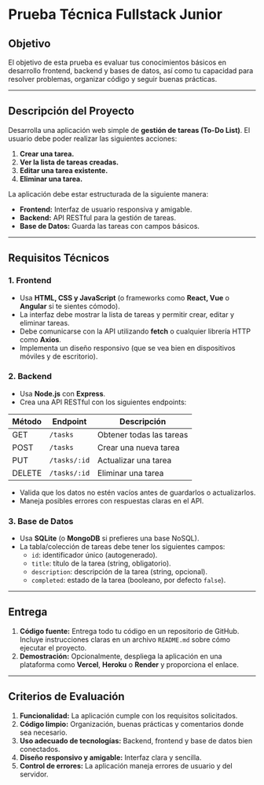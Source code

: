 # **Prueba Técnica Fullstack Junior**

## **Objetivo**  
El objetivo de esta prueba es evaluar tus conocimientos básicos en desarrollo frontend, backend y bases de datos, así como tu capacidad para resolver problemas, organizar código y seguir buenas prácticas.

---

## **Descripción del Proyecto**  
Desarrolla una aplicación web simple de **gestión de tareas (To-Do List)**. El usuario debe poder realizar las siguientes acciones:  

1. **Crear una tarea.**  
2. **Ver la lista de tareas creadas.**  
3. **Editar una tarea existente.**  
4. **Eliminar una tarea.**  

La aplicación debe estar estructurada de la siguiente manera:  
- **Frontend:** Interfaz de usuario responsiva y amigable.  
- **Backend:** API RESTful para la gestión de tareas.  
- **Base de Datos:** Guarda las tareas con campos básicos.

---

## **Requisitos Técnicos**

### **1. Frontend**  
- Usa **HTML, CSS y JavaScript** (o frameworks como **React, Vue** o **Angular** si te sientes cómodo).  
- La interfaz debe mostrar la lista de tareas y permitir crear, editar y eliminar tareas.  
- Debe comunicarse con la API utilizando **fetch** o cualquier librería HTTP como **Axios**.  
- Implementa un diseño responsivo (que se vea bien en dispositivos móviles y de escritorio).  

### **2. Backend**  
- Usa **Node.js** con **Express**.  
- Crea una API RESTful con los siguientes endpoints:  

| Método | Endpoint       | Descripción                |
|--------|----------------|----------------------------|
| GET    | `/tasks`       | Obtener todas las tareas   |
| POST   | `/tasks`       | Crear una nueva tarea      |
| PUT    | `/tasks/:id`   | Actualizar una tarea       |
| DELETE | `/tasks/:id`   | Eliminar una tarea         |

- Valida que los datos no estén vacíos antes de guardarlos o actualizarlos.  
- Maneja posibles errores con respuestas claras en el API.  

### **3. Base de Datos**  
- Usa **SQLite** (o **MongoDB** si prefieres una base NoSQL).  
- La tabla/colección de tareas debe tener los siguientes campos:  
   - `id`: identificador único (autogenerado).  
   - `title`: título de la tarea (string, obligatorio).  
   - `description`: descripción de la tarea (string, opcional).  
   - `completed`: estado de la tarea (booleano, por defecto `false`).  

---

## **Entrega**  
1. **Código fuente:** Entrega todo tu código en un repositorio de GitHub. Incluye instrucciones claras en un archivo `README.md` sobre cómo ejecutar el proyecto.  
2. **Demostración:** Opcionalmente, despliega la aplicación en una plataforma como **Vercel**, **Heroku** o **Render** y proporciona el enlace.  

---

## **Criterios de Evaluación**  
1. **Funcionalidad:** La aplicación cumple con los requisitos solicitados.  
2. **Código limpio:** Organización, buenas prácticas y comentarios donde sea necesario.  
3. **Uso adecuado de tecnologías:** Backend, frontend y base de datos bien conectados.  
4. **Diseño responsivo y amigable:** Interfaz clara y sencilla.  
5. **Control de errores:** La aplicación maneja errores de usuario y del servidor.  

